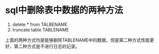 # sql中删除表中数据的两种方法

1. delete * from TALBENAME
2. truncate table TABLENAME

上面的两种方式均是能够删除TABLENAME中的数据，但是第二种方式性能更好，第二种方式是不进行日志的记录。